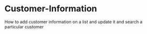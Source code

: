 # Customer-Information
How to add customer information on a list and update it and search a particular customer
